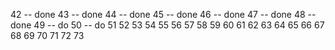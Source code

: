 42 -- done 
43 -- done
44 -- done
45 -- done
46 -- done
47 -- done
48 -- done
49 -- do
50 -- do
51
52
53
54
55
56
57
58
59
60
61
62
63
64
65
66
67
68
69
70
71
72
73